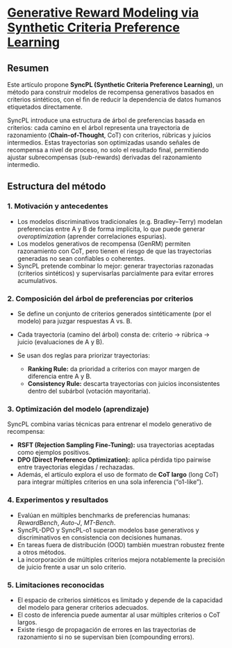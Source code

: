 
# [Generative Reward Modeling via Synthetic Criteria Preference Learning](https://aclanthology.org/2025.acl-long.1297.pdf)

## Resumen

Este artículo propone **SyncPL (Synthetic Criteria Preference Learning)**, un método para construir modelos de recompensa generativos basados en criterios sintéticos, con el fin de reducir la dependencia de datos humanos etiquetados directamente.

SyncPL introduce una estructura de árbol de preferencias basada en criterios: cada camino en el árbol representa una trayectoria de razonamiento (**Chain-of-Thought**, CoT) con criterios, rúbricas y juicios intermedios. Estas trayectorias son optimizadas usando señales de recompensa a nivel de proceso, no solo el resultado final, permitiendo ajustar subrecompensas (sub-rewards) derivadas del razonamiento intermedio.

## Estructura del método

### 1. Motivación y antecedentes

* Los modelos discriminativos tradicionales (e.g. Bradley–Terry) modelan preferencias entre A y B de forma implícita, lo que puede generar *overoptimization* (aprender correlaciones espurias).
* Los modelos generativos de recompensa (GenRM) permiten razonamiento con CoT, pero tienen el riesgo de que las trayectorias generadas no sean confiables o coherentes.
* SyncPL pretende combinar lo mejor: generar trayectorias razonadas (criterios sintéticos) y supervisarlas parcialmente para evitar errores acumulativos.

### 2. Composición del árbol de preferencias por criterios

* Se define un conjunto de criterios generados sintéticamente (por el modelo) para juzgar respuestas A vs. B.
* Cada trayectoria (camino del árbol) consta de: criterio → rúbrica → juicio (evaluaciones de A y B).
* Se usan dos reglas para priorizar trayectorias:

  * **Ranking Rule:** da prioridad a criterios con mayor margen de diferencia entre A y B.
  * **Consistency Rule:** descarta trayectorias con juicios inconsistentes dentro del subárbol (votación mayoritaria).

### 3. Optimización del modelo (aprendizaje)

SyncPL combina varias técnicas para entrenar el modelo generativo de recompensa:

* **RSFT (Rejection Sampling Fine-Tuning):** usa trayectorias aceptadas como ejemplos positivos.
* **DPO (Direct Preference Optimization):** aplica pérdida tipo pairwise entre trayectorias elegidas / rechazadas.
* Además, el artículo explora el uso de formato de **CoT largo** (long CoT) para integrar múltiples criterios en una sola inferencia (“o1-like”).

### 4. Experimentos y resultados

* Evalúan en múltiples benchmarks de preferencias humanas: *RewardBench*, *Auto-J*, *MT-Bench*.
* SyncPL-DPO y SyncPL-o1 superan modelos base generativos y discriminativos en consistencia con decisiones humanas.
* En tareas fuera de distribución (OOD) también muestran robustez frente a otros métodos.
* La incorporación de múltiples criterios mejora notablemente la precisión de juicio frente a usar un solo criterio.

### 5. Limitaciones reconocidas

* El espacio de criterios sintéticos es limitado y depende de la capacidad del modelo para generar criterios adecuados.
* El costo de inferencia puede aumentar al usar múltiples criterios o CoT largos.
* Existe riesgo de propagación de errores en las trayectorias de razonamiento si no se supervisan bien (compounding errors).
